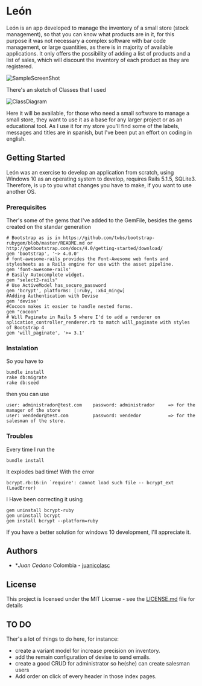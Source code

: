 # León

León is an app developed to manage the inventory of a small store (stock management), so that you can know what products are in it, for this purpose it was not necessary a complex software with bar code management, or large quantities, as there is in majority of available applications. It only offers the possibility of adding a list of products and a list of sales, which will discount the inventory of each product as they are registered.

![SampleScreenShot](https://raw.githubusercontent.com/juanicolasc/leon/blob/master/SampleScreenShot.png)

There's an sketch of Classes that I used

![ClassDiagram](https://raw.githubusercontent.com/juanicolasc/leon/blob/master/ClassDiagram.png)

Here it will be available, for those who need a small software to manage a small store, they want to use it as a base for any larger project or as an educational tool. As I use it for my store you'll find some of the labels, messages and titles are in spanish, but I've been put an effort on coding in english.

## Getting Started

León was an exercise to develop an application from scratch, using Windows 10 as an operating system to develop, requires Rails 5.1.5, SQLite3. Therefore, is up to you what changes you have to make, if you want to use another OS.

### Prerequisites

Ther's some of the gems that I've added to the GemFile, besides the gems created on the standar generation

```
# Bootstrap as is in https://github.com/twbs/bootstrap-rubygem/blob/master/README.md or http://getbootstrap.com/docs/4.0/getting-started/download/
gem 'bootstrap', '~> 4.0.0'
# font-awesome-rails provides the Font-Awesome web fonts and stylesheets as a Rails engine for use with the asset pipeline.
gem 'font-awesome-rails'
# Easily Autocomplete widget.
gem "select2-rails"
# Use ActiveModel has_secure_password
gem 'bcrypt', platforms: [:ruby, :x64_mingw]
#Adding Authentication with Devise
gem 'devise'
#Cocoon makes it easier to handle nested forms.
gem "cocoon"
# Will Paginate in Rails 5 where I'd to add a renderer on aplication_controller_renderer.rb to match will_paginate with styles of Bootstrap 4
gem 'will_paginate', '>= 3.1'  
```

### Instalation

So you have to
```
bundle install
rake db:migrate
rake db:seed
```
then you can use 
```
user: administrador@test.com    password: administrador     => for the manager of the store
user: vendedor@test.com         password: vendedor          => for the salesman of the store.

```


### Troubles 
Every time I run the 
```
bundle install
```
It explodes bad time! With the error
```
bcrypt.rb:16:in `require': cannot load such file -- bcrypt_ext (LoadError)
```
I Have been correcting it using 

```
gem uninstall bcrypt-ruby
gem uninstall bcrypt
gem install bcrypt --platform=ruby

```
If you have a better solution for windows 10 development, I'll appreciate it.


## Authors

* **Juan Cedano* Colombia - [juanicolasc](https://github.com/juanicolasc)

## License

This project is licensed under the MIT License - see the [LICENSE.md](LICENSE.md) file for details

## TO DO

Ther's a lot of things to do here, for instance:

* create a variant model for increase precision on inventory.
* add the remain configuration of devise to send emails.
* create a good CRUD  for administrator so he(she) can create salesman users 
* Add order on click of every header in those index pages.